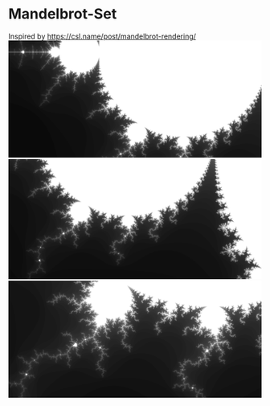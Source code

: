 # Mandelbrot-Set
Inspired by https://csl.name/post/mandelbrot-rendering/
![Screenshot2](screenshots/screenshot2.png?raw=true)
![Screenshot1](screenshots/screenshot1.png?raw=true)
![Screenshot3](screenshots/screenshot3.png?raw=true)

